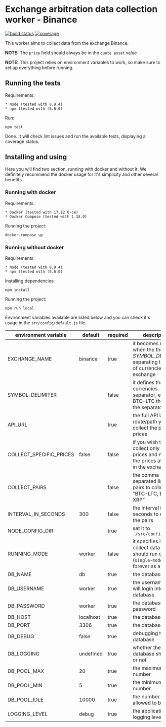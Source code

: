 Exchange arbitration data collection worker - Binance
=====================================================

[![build status](https://gitlab.com/x-data/x-financial-arbitration-data-collection-worker-binance/badges/master/build.svg)](https://gitlab.com/x-data/x-financial-arbitration-data-collection-worker-binance/commits/master)
[![coverage](https://gitlab.com/x-data/x-financial-arbitration-data-collection-worker-binance/badges/master/coverage.svg?job=test)](https://gitlab.com/x-data/x-financial-arbitration-data-collection-worker-binance/commits/master)

This worker aims to collect data from the exchange Binance.

**NOTE:** The `price` field should always be in the `quote asset` value

**NOTE:** This project relies on environment variables to work, so make sure to set up everything before running.

## Running the tests

Requirements:

    * Node (tested with 8.9.4)
    * npm (tested with (5.6.0)

Run:

    npm test

Done. It will check lint issues and run the available tests, displaying a coverage status.

## Installing and using

Here you will find two section, running with docker and without it. We definitely recommend the docker usage for it's simplicity and other several benefits

### Running with docker

Requirements:

    * Docker (tested with 17.12.0-ce)
    * Docker Compose (tested with 1.18.0)

Running the project:

    docker-compose up

### Running without docker

Requirements:

    * Node (tested with 8.9.4)
    * npm (tested with (5.6.0)

Installing dependencies:

    npm install

Running the project:

    npm run local

Environment variables available are listed below and you can check it's usage in the `src/config/default.js` file.

| environment variable    | default   | required | description |
|-------------------------|-----------|----------|-------------|
| EXCHANGE_NAME           | binance   | true     | it becomes *required* when the there is no *SYMBOL_DELIMTER* separating the pair of currencies in the exchange |
| SYMBOL_DELIMITER        |           | false    | it defines the pair of currencies separator, e.g. BTC-LTC the `-` is the separator |
| API_URL                 |           | true     | the full API URL route/path you can collect the pair prices |
| COLLECT_SPECIFIC_PRICES | false     | false    | if you wish to collect only specific prices and not all the prices available in the exchange |
| COLLECT_PAIRS           |           | false    | the comma separated list of pairs to collect, e.g. "BTC-LTC, ETH-XRP" |
| INTERVAL_IN_SECONDS     | 300       | false    | the interval in seconds to update the pairs |
| NODE_CONFIG_DIR         |           | true     | set it to `./src/config` |
| RUNNING_MODE            | worker    | false    | it specifies if the collect data process should run once (`single-mode`) or forever as a `worker` |
| DB_NAME                 | db        | true     | the database name |
| DB_USERNAME             | worker    | true     | the username that will login into the database |
| DB_PASSWORD             | worker    | true     | the database password |
| DB_HOST                 | localhost | true     | the database host |
| DB_PORT                 | 3306      | true     | the database port |
| DB_DEBUG                | false     | true     | debugging the database |
| DB_LOGGING              | undefined | true     | whether the database should log or not |
| DB_POOL_MAX             | 20        | true     | the maximum pool number |
| DB_POOL_MIN             | 5         | true     | the minimum pool number |
| DB_POOL_IDLE            | 10000     | true     | the number of pools allowed to be idle |
| LOGGING_LEVEL           | debug     | true     | the application logging level |
